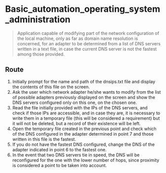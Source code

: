 # Basic_automation_operating_system_administration
> Application capable of modifying part of the network configuration of the local machine, only as far as domain name resolution is concerned, for an adapter to be determined from a list of DNS servers written in a text file, in case the current DNS server is not the fastest among those provided.

## Route
1. Initially prompt for the name and path of the dnsips.txt file and display the contents of this file on the screen.
2. Ask the user which network adapter he/she wants to modify from the list of possible adapters previously displayed on the screen and show the DNS servers configured only on this one, on the chosen one.
3. Read the file initially provided with the IPs of the DNS servers, and check if those IPs are accessible, and in case they are, it is necessary to write them in a temporary file (this will be considered a requirement) but it will not be deleted, but a record of their existence will be left.
4. Open the temporary file created in the previous point and check which of the DNS configured in the adapter determined in point 7 and those written in this file is the fastest.
5. If you do not have the fastest DNS configured, change the DNS of the adapter indicated in point 6 to the fastest one.
6. In the event that two DNS servers tie in speed, the DNS will be reconfigured for the one with the lower number of hops, since proximity is considered a point to be taken into account.
